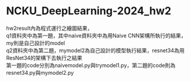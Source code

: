 # NCKU_DeepLearning-2024_hw2
hw2result內為程式運行之繪圖結果，  
q1資料夾中為第一題，其中naive資料夾中為用Naive CNN架構所執行的結果，my則是自己設計的model  
q2資料夾中為第二題，mymodel2為自己設計的模型執行結果，resnet34為用ResNet34的架構下去執行之結果  
第一題的code分別為naivemodel.py與trymodel1.py，第二題的code則為resnet34.py與mymodel2.py  
